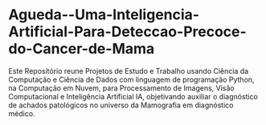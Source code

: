 # Agueda--Uma-Inteligencia-Artificial-Para-Deteccao-Precoce-do-Cancer-de-Mama
Este Reposítório reune Projetos de Estudo e Trabalho usando Ciência da Computação e Ciência de Dados com linguagem de programação Python, na Computação em Nuvem, para Processamento de Imagens, Visão Computacional e Inteligência Artificial IA, objetivando auxiliar o diagnóstico de achados patológicos no universo da Mamografia em diagnóstico médico.

